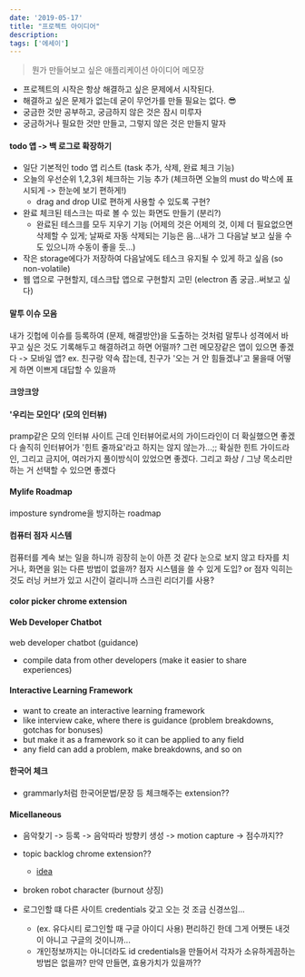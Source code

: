 ```yaml
---
date: '2019-05-17'
title: "프로젝트 아이디어"
description: 
tags: ['에세이']
---
```

> 뭔가 만들어보고 싶은 애플리케이션 아이디어 메모장
- 프로젝트의 시작은 항상 해결하고 싶은 문제에서 시작된다.
- 해결하고 싶은 문제가 없는데 굳이 무언가를 만들 필요는 없다. :sunglasses:
- 궁금한 것만 공부하고, 궁금하지 않은 것은 잠시 미루자
- 궁금하거나 필요한 것만 만들고, 그렇지 않은 것은 만들지 말자

#### todo 앱 -> 백 로그로 확장하기
- 일단 기본적인 todo 앱 리스트 (task 추가, 삭제, 완료 체크 기능)
- 오늘의 우선순위 1,2,3위 체크하는 기능 추가 (체크하면 오늘의 must do 박스에 표시되게 -> 한눈에 보기 편하게!)
    - drag and drop UI로 편하게 사용할 수 있도록 구현?
- 완료 체크된 테스크는 따로 볼 수 있는 화면도 만들기 (분리?)
    - 완료된 테스크를 모두 지우기 기능 (어제의 것은 어제의 것, 이제 더 필요없으면 삭제할 수 있게; 날짜로 자동 삭제되는 기능은 음...내가 그 다음날 보고 싶을 수도 있으니까 수동이 좋을 듯...)
- 작은 storage에다가 저장하여 다음날에도 테스크 유지될 수 있게 하고 싶음 (so non-volatile)
- 웹 앱으로 구현할지, 데스크탑 앱으로 구현할지 고민 (electron 좀 궁금..써보고 싶다)

#### 말투 이슈 모음
내가 깃헙에 이슈를 등록하여 (문제, 해결방안)을 도출하는 것처럼
말투나 성격에서 바꾸고 싶은 것도 기록해두고 해결하려고 하면 어떨까?
그런 메모장같은 앱이 있으면 좋겠다 -> 모바일 앱?
ex. 친구랑 약속 잡는데, 친구가 '오는 거 안 힘들겠냐'고 물을때 어떻게 하면 이쁘게 대답할 수 있을까

#### 크앙크앙

#### '우리는 모인다' (모의 인터뷰)
pramp같은 모의 인터뷰 사이트
근데 인터뷰어로서의 가이드라인이 더 확실했으면 좋겠다
솔직히 인터뷰어가 '힌트 줄까요'라고 하지는 않지 않는가...;;
확실한 힌트 가이드라인, 그리고 금지어, 여러가지 풀이방식이 있었으면 좋겠다.
그리고 화상 / 그냥 목소리만 하는 거 선택할 수 있으면 좋겠다

#### Mylife Roadmap
imposture syndrome을 방지하는 roadmap

#### 컴퓨터 점자 시스템
컴퓨터를 계속 보는 일을 하니까 굉장히 눈이 아픈 것 같다
눈으로 보지 않고 타자를 치거나, 화면을 읽는 다른 방법이 없을까?
점자 시스템을 쓸 수 있게 도입? or 점자 익히는 것도 러닝 커브가 있고 시간이 걸리니까 스크린 리더기를 사용?

#### color picker chrome extension

#### Web Developer Chatbot
web developer chatbot (guidance)
- compile data from other developers (make it easier to share experiences)

#### Interactive Learning Framework
- want to create an interactive learning framework
- like interview cake, where there is guidance (problem breakdowns, gotchas for bonuses)
- but make it as a framework so it can be applied to any field 
- any field can add a problem, make breakdowns, and so on 

#### 한국어 체크
- grammarly처럼 한국어문법/문장 등 체크해주는 extension??

#### Micellaneous
- 음악찾기 -> 등록 -> 음악따라 방향키 생성 -> motion capture -> 점수까지??

- topic backlog chrome extension?? 
    - [idea](https://medium.freecodecamp.org/how-to-prioritize-what-you-learn-by-creating-a-topic-backlog-30d6a2a2c798)

- broken robot character (burnout 상징)

- 로그인할 떄 다른 사이트 credentials 갖고 오는 것 조금 신경쓰임...
    - (ex. 유다시티 로그인할 때 구글 아이디 사용) 편리하긴 한데 그게 어쨋든 내것이 아니고 구글의 것이니까...
    - 개인정보까지는 아니더라도 id credentials을 만들어서 각자가 소유하게끔하는 방법은 없을까? 만약 만들면, 효용가치가 있을까??